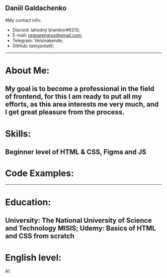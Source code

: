 **Daniil Galdachenko**
---
#My contact info:
- Discord: lahodný brambor#6213;
- E-mail: ragnarengrus@gmail.com;
- Telegram: Velsmakende;
- GitHub: tastypotat0;
---
# About Me:


My goal is to become a professional in the field of frontend, for this I am ready to put all my efforts, as this area interests me very much, and I get great pleasure from the process.
---
# Skills:


Beginner level of HTML & CSS, Figma and JS
---
# Code Examples:

---
# Education:


University: The National University of Science and Technology MISIS;
Udemy: Basics of HTML and CSS from scratch
---
# English level:


A1


